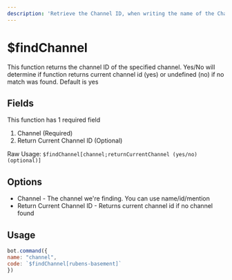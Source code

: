 ```yaml
---
description: 'Retrieve the Channel ID, when writing the name of the Channel. (Global)'
---
```


# $findChannel

This function returns the channel ID of the specified channel. Yes/No will determine if function returns current channel id \(yes\) or undefined \(no\) if no match was found. Default is yes

## Fields

This function has 1 required field

1. Channel \(Required\)
2. Return Current Channel ID \(Optional\)

Raw Usage: `$findChannel[channel;returnCurrentChannel (yes/no) (optional)]`

## Options

* Channel - The channel we're finding. You can use name/id/mention
* Return Current Channel ID - Returns current channel id if no channel found

## Usage

```javascript
bot.command({
name: "channel",
code: `$findChannel[rubens-basement]`
})
```

